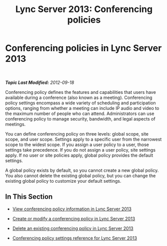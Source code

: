 ﻿---
title: 'Lync Server 2013: Conferencing policies'
TOCTitle: Conferencing policies
ms:assetid: 8f92eb7c-ee66-4df6-a726-4bff93b122cb
ms:mtpsurl: https://technet.microsoft.com/en-us/library/JJ688133(v=OCS.15)
ms:contentKeyID: 49733732
ms.date: 07/23/2014
mtps_version: v=OCS.15
---

<div data-xmlns="http://www.w3.org/1999/xhtml">

<div class="topic" data-xmlns="http://www.w3.org/1999/xhtml" data-msxsl="urn:schemas-microsoft-com:xslt" data-cs="http://msdn.microsoft.com/en-us/">

<div data-asp="http://msdn2.microsoft.com/asp">

# Conferencing policies in Lync Server 2013

</div>

<div id="mainSection">

<div id="mainBody">

<span> </span>

_**Topic Last Modified:** 2012-09-18_

Conferencing policy defines the features and capabilities that users have available during a conference (also known as a meeting). Conferencing policy settings encompass a wide variety of scheduling and participation options, ranging from whether a meeting can include IP audio and video to the maximum number of people who can attend. Administrators can use conferencing policy to manage security, bandwidth, and legal aspects of meetings.

You can define conferencing policy on three levels: global scope, site scope, and user scope. Settings apply to a specific user from the narrowest scope to the widest scope. If you assign a user policy to a user, those settings take precedence. If you do not assign a user policy, site settings apply. If no user or site policies apply, global policy provides the default settings.

A global policy exists by default, so you cannot create a new global policy. You also cannot delete the existing global policy, but you can change the existing global policy to customize your default settings.

<div>

## In This Section

  - [View conferencing policy information in Lync Server 2013](lync-server-2013-view-conferencing-policy-information.md)

  - [Create or modify a conferencing policy in Lync Server 2013](lync-server-2013-create-or-modify-a-conferencing-policy.md)

  - [Delete an existing conferencing policy in Lync Server 2013](lync-server-2013-delete-an-existing-conferencing-policy.md)

  - [Conferencing policy settings reference for Lync Server 2013](lync-server-2013-conferencing-policy-settings-reference.md)

</div>

</div>

<span> </span>

</div>

</div>

</div>

